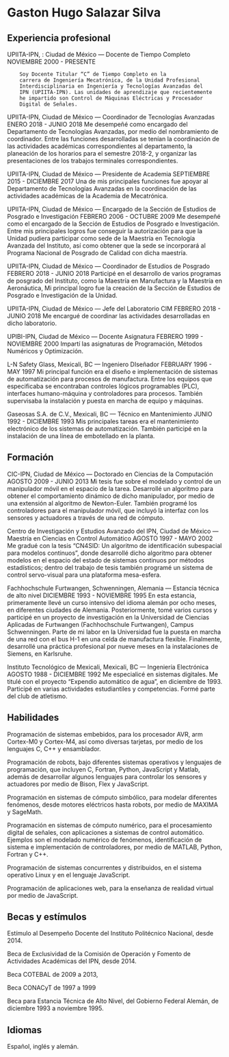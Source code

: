 # Gaston Hugo Salazar Silva

## Experiencia profesional

UPIITA-IPN,
:	Ciudad de México — Docente de Tiempo Completo  
	NOVIEMBRE 2000 - PRESENTE  
	  
        Soy Docente Titular “C” de Tiempo Completo en la
        carrera de Ingeniería Mecatrónica, de la Unidad Profesional
        Interdisciplinaria en Ingeniería y Tecnologías Avanzadas del
        IPN (UPIITA-IPN). Las unidades de aprendizaje que recientemente
        he impartido son Control de Máquinas Eléctricas y Procesador
        Digital de Señales.

UPIITA-IPN, Ciudad de México — Coordinador de Tecnologías Avanzadas
ENERO 2018 - JUNIO 2018
Me desempeñé como encargado del Departamento de Tecnologías Avanzadas, por
medio del nombramiento de coordinador. Entre las funciones desarrolladas se
tenían la coordinación de las actividades académicas correspondientes al
departamento, la planeación de los horarios para el semestre 2018-2, y
organizar las presentaciones de los trabajos terminales correspondientes.

UPIITA-IPN, Ciudad de México — Presidente de Academia
SEPTIEMBRE 2015 - DICIEMBRE 2017
Una de mis principales funciones fue apoyar al Departamento de Tecnologías
Avanzadas en la coordinación de las actividades académicas de la Academia
de Mecatrónica.

UPIITA-IPN, Ciudad de México — Encargado de la Sección de Estudios de
Posgrado e Investigación
FEBRERO 2006 - OCTUBRE 2009
Me desempeñé como el encargado de la Sección de Estudios de Posgrado e
Investigación. Entre mis principales logros fue conseguir la autorización
para que la Unidad pudiera participar como sede de la Maestría en
Tecnología Avanzada del Instituto, así como obtener que la sede se
incorporará al Programa Nacional de Posgrado de Calidad con dicha maestría.

UPIITA-IPN, Ciudad de México — Coordinador de Estudios de Posgrado
FEBRERO 2018 - JUNIO 2018
Participé en el desarrollo de varios programas de posgrado del Instituto,
como la Maestría en Manufactura y la Maestría en Aeronáutica, Mi principal
logro fue la creación de la Sección de Estudios de Posgrado e Investigación
de la Unidad.

UPIITA-IPN, Ciudad de México — Jefe del Laboratorio CIM
FEBRERO 2018 - JUNIO 2018
Me encargué de coordinar las actividades desarrolladas en dicho
laboratorio.

UPIBI-IPN, Ciudad de México — Docente Asignatura
FEBRERO 1999 - NOVIEMBRE 2000
Impartí las asignaturas de Programación, Métodos Numéricos y Optimización. 

L-N Safety Glass, Mexicali, BC — Ingeniero DIseñador
FEBRUARY 1996 - MAY 1997
Mi principal función era el diseño e implementación de sistemas de
automatización para procesos de manufactura. Entre los equipos que
especificaba se encontraban controles lógicos programables (PLC),
interfaces humano-máquina y controladores para procesos. También
supervisaba la instalación y puesta en marcha de equipo y máquinas.

Gaseosas S.A. de C.V., Mexicali, BC — Técnico en Mantenimiento
JUNIO 1992 - DICIEMBRE 1993
Mis principales tareas era el mantenimiento electrónico de los sistemas de
automatización. También participé en la instalación de una línea de
embotellado en la planta.

## Formación

CIC-IPN, Ciudad de México — Doctorado en Ciencias de la Computación
AGOSTO 2009 - JUNIO 2013
Mi tesis fue sobre el modelado y control de un manipulador móvil en el
espacio de la tarea. Desarrollé un algoritmo para obtener el comportamiento
dinámico de dicho manipulador, por medio de una extensión al algoritmo de
Newton-Euler. También programé los controladores para el manipulador móvil,
que incluyó la interfaz con los sensores y actuadores a través de una red
de cómputo.

Centro de Investigación y Estudios Avanzado del IPN, Ciudad de México —
Maestría en Ciencias en Control Automático
AGOSTO 1997 - MAYO 2002
Me gradué con la tesis “CN4SID: Un algoritmo de identificación subespacial
para modelos continuos”, donde desarrollé dicho algoritmo para obtener
modelos en el espacio del estado de sistemas continuos por métodos
estadísticos; dentro del trabajo de tesis también programé un sistema de
control servo-visual para una plataforma  mesa-esfera.

Fachhochschule Furtwangen, Schwenningen, Alemania — Estancia técnica de
alto nivel
DICIEMBRE 1993 - NOVIEMBRE 1995
En esta estancia, primeramente llevé un curso intensivo del idioma alemán
por ocho meses, en diferentes ciudades de Alemania. Posteriormente, tomé
varios cursos y participé en un proyecto de investigación en la Universidad
de Ciencias Aplicadas de Furtwangen (Fachhochschule Furtwangen), Campus
Schwenningen. Parte de mi labor en la Universidad fue la puesta en marcha
de una red con el bus H-1 en una celda de manufactura flexible. Finalmente,
desarrollé una práctica profesional por nueve meses en la instalaciones de
Siemens, en Karlsruhe.

Instituto Tecnológico de Mexicali, Mexicali, BC — Ingeniería Electrónica
AGOSTO 1988 - DICIEMBRE 1992
Me especialicé en sistemas digitales. Me titulé con el proyecto “Expendio
automático de agua”, en diciembre de 1993. Participé en varias actividades
estudiantiles y competencias. Formé parte del club de atletismo. 

## Habilidades

Programación de sistemas embebidos, para los procesador AVR, arm Cortex-M0
y Cortex-M4, así como diversas tarjetas, por medio de los lenguajes C, C++
y ensamblador.

Programación de robots, bajo diferentes sistemas operativos y lenguajes de
programación, que incluyen C, Fortran, Python, JavaScript y Matlab, además
de desarrollar algunos lenguajes para controlar los sensores y actuadores
por medio de Bison, Flex y JavaScript.

Programación en sistemas de cómputo simbólico, para modelar diferentes
fenómenos, desde motores eléctricos hasta robots, por medio de MAXIMA y
SageMath.

Programación en sistemas de cómputo numérico, para el procesamiento digital
de señales, con aplicaciones a sistemas de control automático. Ejemplos son
el modelado numérico de fenómenos, identificación de sistema e
implementación de controladores, por medio de MATLAB, Python, Fortran y
C++.

Programación de sistemas concurrentes y distribuidos, en el sistema
operativo Linux y en el lenguaje JavaScript.

Programación de aplicaciones web, para la enseñanza de realidad virtual por
medio de JavaScript.

## Becas y estímulos

Estímulo al Desempeño Docente del Instituto Politécnico Nacional, desde
2014.

Beca de Exclusividad de la Comisión de Operación y Fomento de Actividades
Académicas del IPN, desde 2014.

Beca COTEBAL de 2009 a 2013,

Beca CONACyT de 1997 a 1999

Beca para Estancia Técnica de Alto Nivel, del Gobierno Federal Alemán, de
diciembre 1993 a noviembre 1995.

## Idiomas

Español, inglés y alemán.

